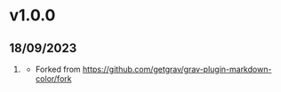 # v1.0.0
## 18/09/2023

1. [](#new)
    * Forked from https://github.com/getgrav/grav-plugin-markdown-color/fork

